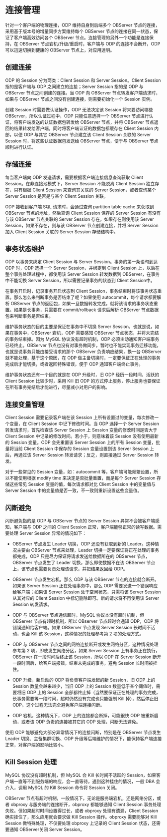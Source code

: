 # 连接管理

针对一个客户端的物理连接，ODP 维持自身到后端多个 OBServer 节点的连接，采用基于版本号的增量同步方案维持每个 OBServer 节点的连接在同一状态，保证了客户端高效访问各个 OBServer 节点。连接管理的另外一个功能是连接保持，在 OBServer 节点宕机/升级/重启时，客户端与 ODP 的连接不会断开，ODP 可以迅速切换到健康的 OBServer 节点上，对应用透明。

## 创建连接

ODP 的 Session 分为两类：Client Session 和 Server Session。Client Session 指的是客户端与 ODP 之间建立的连接；Server Session 指的是 ODP 与 OBServer 节点之间创建的连接。当 ODP 向 OBServer 节点转发客户端请求时，如果与 OBServer 节点之间没有创建连接，则需要初始化一个 Session 实例。

创建 Session 时需要做认证操作，ODP 无法决定该 Session 将来要访问哪些 OBServer，所以认证过程中，ODP 只能任意选择一个 OBServer 节点进行认证，将客户端发送的认证数据包转发给 OBServer 节点，并将 OBServer 节点返回的结果转发给客户端，同时将客户端认证的数据包都缓存在 Client Session 内部，以便 ODP 与其它 OBServer 节点建立该 Client Session 关联的 Server Session 时，将这些认证数据包发送给 OBServer 节点，便于与 OBServer 节点顺利进行认证。

## 存储连接

每当客户端向 ODP 发送请求，需要根据客户端连接信息查询获取 Client Session。在非连接池模式下，Server Session 不能脱离 Client Session 独立存在，只有根据 Client Session 来查询其关联的 Server Session，或者查询某个 Server Session 是否是与某个 Client Session 关联。

ODP 接收到客户端 SQL 请求时，会通过查询 partition table cache 来获取到 OBServer 节点的地址，然后查询 Client Session 保存的 Server Session 有没有与该 OBServer 节点关联的 Server Session 存在，如果存在则使用该 Server Session，如果不存在，则与该 OBServer 节点创建连接，并将 Server Session 加入 Client Session 关联的 Server Session 存储结构中。

## 事务状态维护

ODP 以事务来绑定 Client Session 与 Server Session。事务的第一条语句到达 ODP 时，ODP 选择一个 Server Session，并绑定到 Client Session 上，以后在整个事务处理过程中，都使用该 Server Session 转发数据到 OBServer，在事务中不能切换 Server Session，所以需要记录事务的状态到 Client Session中。

在事务开启时，记录事务开启状态到 Client Session，事务结束时将该事务状态重置。那么怎么来判断事务是否结束了呢？如果使用 autocommit，每个请求都要解析 OBServer 节点的返回包，如果一旦数据转发完成，就将该请求的事务状态重置。如果是长事务，只需要在 commit/rollback 请求后解析 OBServer 节点数据包来判断事务是否结束。

维护事务状态的目的主要是保证在事务中不切换 Server Session，也就是说，如果在事务中，OBServer 宕机，ODP 需要感知 OBServer 节点状态，并将未完结的事务结束掉。因为 MySQL 协议没有超时机制，ODP 必须主动通知客户端事务已经终止。OBServer 节点也没有对事务做同步，暂时也不能实现事务迁移功能，也就是说事务只能由接受请求的那个 OBServer 负责响应结果，换一台 OBServer 就不能处理，基于这个原因，在 ODP 做主备切换时，一定要保证正在处理的事务完成后才能切换，或者返回特殊错误，便于 ODP 通知客户端终止事务。

维护事务状态还有一个目的就是在 ODP 升级时，旧 ODP 经历一段时间，活跃的 Client Session 比较少时，采用 Kill 旧 ODP 的方式停止服务，停止服务也要保证在所有事务完结后才能进行，尽量减小对用户的影响。

## 连接变量管理

Client Session 需要记录客户端在该 Session 上所有设置过的变量，每次修改一个变量，在 Client Session 中记下修改时间。当 ODP 选择一个 Server Session 转发请求时，首先检查该 Server Session 上 Session 变量的修改时间是否大于 Client Session 中记录的修改时间。若小于，则意味着该 Session 没有使用最新的 Session 变量。ODP 会先重置该 Server Session 上的所有 Session 变量，批量将当前 Client Session 中保存的 Session 变量设置到该 Server Session 上后，再通过该 Server Session 转发请求；反之，则直接通过 Server Session 转发。

对于一些常见的 Session 变量，如：autocommit 等，客户端可能频繁设置，所以不能使用根据 modify time 来决定是否批量重置，而是每个 Server Session 存储这些常见 Session 变量的值，每次请求都对比 Client Session 中的变量值与 Server Session 中的变量值是否一致，不一致则重新设置这些变量值。

## 闪断避免

闪断避免指的是 ODP 与 OBServer 节点的 Server Session 异常不会被客户端感知，客户端与 ODP 之间的 Client Session 正常，客户端能够正常的读写数据。需要处理 Server Session 异常的情况如下：

* OBServer 节点发生 Leader 切换，ODP 还没有获取到新的 Leader。这种情况主要由 OBServer 节点来处理，Leader 切换一定要保证将正在处理的事务都完成，ODP 只是尽力保证将请求发送给数据所在的 OBServer 节点，OBServer 节点发生了 Leader 切换，那么即使数据不在该 OBServer 节点上，该节点也需要负责处理该请求，并把结果返回给 ODP。

* OBServer 节点发生宕机，那么 ODP 与该 OBServer 节点的连接就会断开。如果该 Server Session 正在处理事务中，那么 ODP 需要发送一个错误响应给客户端；如果该 Server Session 处于空闲状态，只需将该 Server Session 从其对应的 Client Session 中标记删除即可。新的请求将不再使用该 Server Session 转发请求。

* ODP 与 OBServer 节点通信超时，MySQL 协议本没有超时机制，但 OBServer 节点有超时机制，所以 OBserver 节点超时会通知 ODP，ODP 将错误通知给客户端。如果 OBServer 节点发现 Server Session 长时间不活动，也会 Kill 该 Session，这种情况的处理参考第 2 项的处理方式。

* ODP 与 OBServer 节点之间的网络连接断开或发生网络分区，这种情况处理参考第 2 项，即使发生网络分区，如果 Server Session 上有事务正在执行，OBServer 在一段时间后终止该 Session，所以 ODP 在 Server Session 断开一段时间后，给客户端报错，结束未完成的事务，避免 Session 长时间被挂住。

* ODP 升级，新启动的 ODP 将负责客户端发起的新 Session，旧 ODP 上的 Session 数量会越来越少，当旧 ODP 上的 Session 数量低于某个阈值时，需要将旧 ODP 上的 Session 全部都终止掉（当然要保证正在处理的事务完成，长事务需要等一段时间，超时仍然没有完成也只能强制 Kill 掉），然后停止旧 ODP。这个过程无法完全避免客户端连接闪断。

* ODP 宕机，这种情况下，ODP 上的连接都会断掉，可能很快 ODP 被重新启动，或者该 ODP 负责的连接被其它的 ODP 处理，闪断无法避免。

使用 ODP 能够避免大部分异常情况下的连接闪断，特别是在 OBServer 节点发生 Leader 切换、主备集群切换、ODP 升级等后端维护的情况下，能保持客户端连接正常，对客户端的影响比较小。

## Kill Session 处理

MySQL 协议没有超时机制，但 MySQL 会 Kill 长时间不活跃的 Session，如果客户端一直等不到服务端的响应，会一直等待，遇到这种挂住的情况，一般 DBA 会介入，调用 MySQL 的 Kill Session 命令将 Session 关闭。

OBServer 节点有超时机制，一般情况下，无论是服务端宕机，还是网络分区，或者 obproxy 与服务端的连接断开，obproxy 都能够通知 Client Session 事务处理失败。但如果超时时间设置得过长，或者 obproxy 处理有遗漏，Client Session 确实挂住了，那么应用就会要求做 Kill Session 操作。obproxy 需要能够对 Kill Session 做特殊处理，不仅要处理 obproxy 上记录的 Client Session 状态，还需要通知 OBServer关闭 Server Session。
